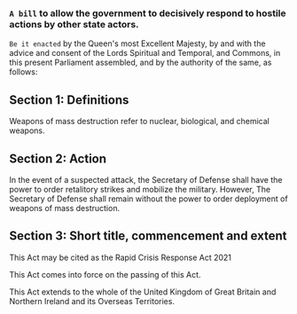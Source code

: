 ### `A bill` to allow the government to decisively respond to hostile actions by other state actors.

`Be it enacted` by the Queen's most Excellent Majesty, by and with the advice and consent of the Lords Spiritual and Temporal, and Commons, in this present Parliament assembled, and by the authority of the same, as follows:

## Section 1: Definitions
Weapons of mass destruction refer to nuclear, biological, and chemical weapons.

## Section 2: Action
In the event of a suspected attack, the Secretary of Defense shall have the power to order retalitory strikes and mobilize the military. However, The Secretary of Defense shall remain without the power to order deployment of weapons of mass destruction.

## Section 3: Short title, commencement and extent
This Act may be cited as the Rapid Crisis Response Act 2021

This Act comes into force on the passing of this Act.

This Act extends to the whole of the United Kingdom of Great Britain and Northern Ireland and its Overseas Territories.
